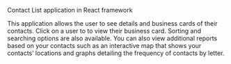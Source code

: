 Contact List application in React framework 

This application allows the user to see details and business cards of their contacts. Click on a user to to view their business card. Sorting and searching options are also available. You can also view additional reports based on your contacts such as an interactive map that shows your contacts’ locations and graphs detailing the frequency of contacts by letter.
